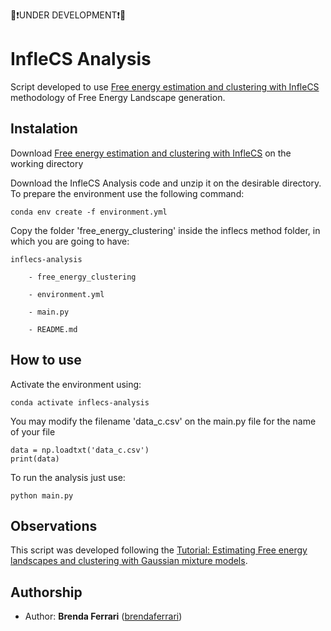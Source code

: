 🔴❗UNDER DEVELOPMENT❗🔴

# InfleCS Analysis

Script developed to use [Free energy estimation and clustering with InfleCS](https://github.com/delemottelab/InfleCS-free-energy-clustering-tutorial) methodology of Free Energy Landscape generation.

## Instalation

Download [Free energy estimation and clustering with InfleCS](https://github.com/delemottelab/InfleCS-free-energy-clustering-tutorial) on the working directory

Download the InfleCS Analysis code and unzip it on the desirable directory. To prepare the environment use the following command:

```
conda env create -f environment.yml
``` 

Copy the folder 'free_energy_clustering' inside the inflecs method folder, in which you are going to have:

```
inflecs-analysis

    - free_energy_clustering

    - environment.yml

    - main.py

    - README.md
```

## How to use

Activate the environment using:

```
conda activate inflecs-analysis
```

You may modify the filename 'data_c.csv' on the main.py file for the name of your file

```
data = np.loadtxt('data_c.csv')
print(data)
```

To run the analysis just use:

```
python main.py
```

## Observations

This script was developed following the [Tutorial: Estimating Free energy landscapes and clustering with Gaussian mixture models](https://github.com/delemottelab/InfleCS-free-energy-clustering-tutorial/blob/master/tutorial_free_energy_clustering.ipynb).

## Authorship

* Author: **Brenda Ferrari** ([brendaferrari](https://github.com/brendaferrari))